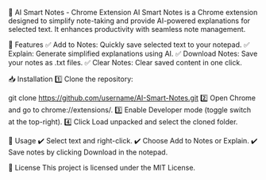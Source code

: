 🧠 AI Smart Notes - Chrome Extension
AI Smart Notes is a Chrome extension designed to simplify note-taking and provide AI-powered explanations for selected text. It enhances productivity with seamless note management.

🚀 Features
✅ Add to Notes: Quickly save selected text to your notepad.
✅ Explain: Generate simplified explanations using AI.
✅ Download Notes: Save your notes as .txt files.
✅ Clear Notes: Clear saved content in one click.

📥 Installation
1️⃣ Clone the repository:

git clone https://github.com/username/AI-Smart-Notes.git
2️⃣ Open Chrome and go to chrome://extensions/.
3️⃣ Enable Developer mode (toggle switch at the top-right).
4️⃣ Click Load unpacked and select the cloned folder.

📖 Usage
✔️ Select text and right-click.
✔️ Choose Add to Notes or Explain.
✔️ Save notes by clicking Download in the notepad.

📄 License
This project is licensed under the MIT License.

